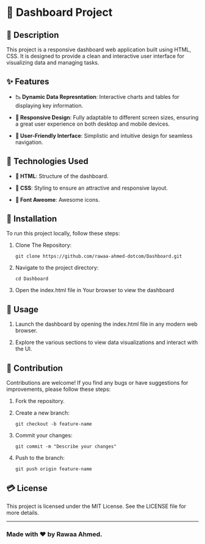  # &#128226; Dashboard Project

## &#128221; Description 

This project is a responsive dashboard web application built using HTML, CSS. It is designed to provide a clean and interactive user interface for visualizing data and managing tasks.


## 	&#10024; Features

- **&#128201; Dynamic Data Represntation**: Interactive charts and tables for displaying key information.
  
- **&#128241; Responsive Design**: Fully adaptable to different screen sizes, ensuring a great user experience on both desktop and mobile devices.
  
- **&#129303; User-Friendly Interface**: Simplistic and intuitive design for seamless navigation.


## &#128640; Technologies Used

- **&#128204; HTML**: Structure of the dashboard.
  
- **&#128204; CSS**: Styling to ensure an attractive and responsive layout.
  
- **&#128204; Font Aweome**: Awesome icons.


## &#128206; Installation 

To run this project locally, follow these steps:
1. Clone The Repository:

   ```
   git clone https://github.com/rawaa-ahmed-dotcom/Dashboard.git
   ```
   
3. Navigate to the project directory:
   
   ```
   cd Dashboard
   ```
   
3. Open the index.html file in Your browser to view the dashboard


## &#128681; Usage

1. Launch the dashboard by opening the index.html file in any modern web browser.
   
3. Explore the various sections to view data visualizations and interact with the UI.


## &#129513; Contribution

Contributions are welcome! If you find any bugs or have suggestions for improvements, please follow these steps:

1. Fork the repository.
   
3. Create a new branch:
   
   ```
   git checkout -b feature-name
   ```
5. Commit your changes:
   
   ```
   git commit -m "Describe your changes"
   ```
   
4. Push to the branch:
   
   ```
   git push origin feature-name
   ```


## &#128179; License

   This project is licensed under the MIT License. See the LICENSE file for more details.

   
<hr>

### Made with ❤️ by Rawaa Ahmed.
   
    


